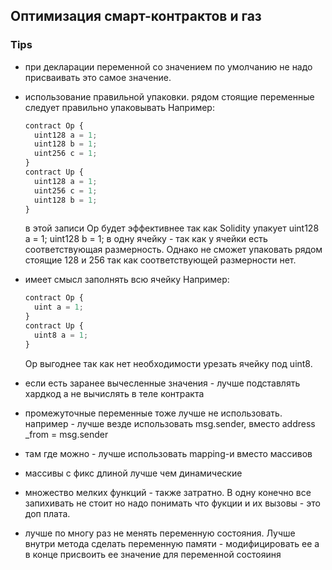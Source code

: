 ## Оптимизация смарт-контрактов и газ

### Tips
- при декларации переменной со значением по умолчанию не надо присваивать это самое значение.
- использование правильной упаковки. рядом стоящие переменные следует правильно упаковывать
Например:
  ```js
  contract Op {
    uint128 a = 1;
    uint128 b = 1;
    uint256 c = 1;
  }
  contract Up {
    uint128 a = 1;
    uint256 c = 1;
    uint128 b = 1;
  }
  ```
  в этой записи Op будет эффективнее так как Solidity упакует uint128 a = 1; uint128 b = 1;
  в одну ячейку - так как у ячейки есть соответствующая размерность. Однако не сможет упаковать 
  рядом стоящие 128 и 256 так как соответствующей размерности нет.

- имеет смысл заполнять всю ячейку
  Например:
  ```js
  contract Op {
    uint a = 1;
  }
  contract Up {
    uint8 a = 1;
  }
  ```
  Op выгоднее так как нет необходимости урезать ячейку под uint8.

- если есть заранее вычесленные значения - лучше подставлять хардкод а не вычислять в теле контракта
- промежуточные переменные тоже лучше не использовать. например - лучше везде использовать msg.sender, вместо address _from = msg.sender
- там где можно - лучше использовать mapping-и вместо массивов
- массивы с фикс длиной лучше чем динамические
- множество мелких функций - также затратно. В одну конечно все запихивать не стоит но надо понимать что фукции и их вызовы - это доп плата.
- лучше по многу раз не менять переменную состояния. Лучше внутри метода сделать переменную памяти - модифицировать ее а в конце присвоить ее значение для переменной состояиня
